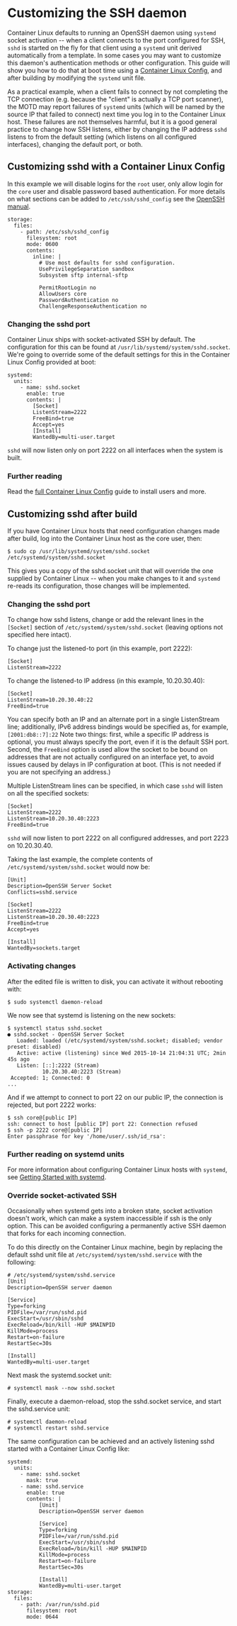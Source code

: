 # Customizing the SSH daemon

Container Linux defaults to running an OpenSSH daemon using `systemd` socket activation -- when a client connects to the port configured for SSH, `sshd` is started on the fly for that client using a `systemd` unit derived automatically from a template. In some cases you may want to customize this daemon's authentication methods or other configuration. This guide will show you how to do that at boot time using a [Container Linux Config][cl-configs], and after building by modifying the `systemd` unit file.

As a practical example, when a client fails to connect by not completing the TCP connection (e.g. because the "client" is actually a TCP port scanner), the MOTD may report failures of `systemd` units (which will be named by the source IP that failed to connect) next time you log in to the Container Linux host. These failures are not themselves harmful, but it is a good general practice to change how SSH listens, either by changing the IP address `sshd` listens to from the default setting (which listens on all configured interfaces), changing the default port, or both.

[cl-configs]: provisioning.md

## Customizing sshd with a Container Linux Config

In this example we will disable logins for the `root` user, only allow login for the `core` user and disable password based authentication. For more details on what sections can be added to `/etc/ssh/sshd_config` see the [OpenSSH manual][openssh-manual].

[openssh-manual]: http://www.openssh.com/cgi-bin/man.cgi?query=sshd_config

```container-linux-config
storage:
  files:
    - path: /etc/ssh/sshd_config
      filesystem: root
      mode: 0600
      contents:
        inline: |
          # Use most defaults for sshd configuration.
          UsePrivilegeSeparation sandbox
          Subsystem sftp internal-sftp

          PermitRootLogin no
          AllowUsers core
          PasswordAuthentication no
          ChallengeResponseAuthentication no
```

### Changing the sshd port

Container Linux ships with socket-activated SSH by default. The configuration for this can be found at `/usr/lib/systemd/system/sshd.socket`. We're going to override some of the default settings for this in the Container Linux Config provided at boot:

```container-linux-config
systemd:
  units:
    - name: sshd.socket
      enable: true
      contents: |
        [Socket]
        ListenStream=2222
        FreeBind=true
        Accept=yes
        [Install]
        WantedBy=multi-user.target
```

`sshd` will now listen only on port 2222 on all interfaces when the system is built.

### Further reading

Read the [full Container Linux Config][cl-configs] guide to install users and more.

## Customizing sshd after build

If you have Container Linux hosts that need configuration changes made after build, log into the Container Linux host as the core user, then:

```
$ sudo cp /usr/lib/systemd/system/sshd.socket /etc/systemd/system/sshd.socket
```

This gives you a copy of the sshd.socket unit that will override the one supplied by Container Linux -- when you make changes to it and `systemd` re-reads its configuration, those changes will be implemented.

### Changing the sshd port

To change how sshd listens, change or add the relevant lines in the `[Socket]` section of `/etc/systemd/system/sshd.socket` (leaving options not specified here intact).

To change just the listened-to port (in this example, port 2222):

```
[Socket]
ListenStream=2222
```

To change the listened-to IP address (in this example, 10.20.30.40):

```
[Socket]
ListenStream=10.20.30.40:22
FreeBind=true
```

You can specify both an IP and an alternate port in a single ListenStream line; additionally, IPv6 address bindings would be specified as, for example, `[2001:db8::7]:22`  Note two things: first, while a specific IP address is optional, you must always specify the port, even if it is the default SSH port. Second, the `FreeBind` option is used allow the socket to be bound on addresses that are not actually configured on an interface yet, to avoid issues caused by delays in IP configuration at boot. (This is not needed if you are not specifying an address.)

Multiple ListenStream lines can be specified, in which case `sshd` will listen on all the specified sockets:

```
[Socket]
ListenStream=2222
ListenStream=10.20.30.40:2223
FreeBind=true
```

`sshd` will now listen to port 2222 on all configured addresses, and port 2223 on 10.20.30.40.

Taking the last example, the complete contents of `/etc/systemd/system/sshd.socket` would now be:

```
[Unit]
Description=OpenSSH Server Socket
Conflicts=sshd.service

[Socket]
ListenStream=2222
ListenStream=10.20.30.40:2223
FreeBind=true
Accept=yes

[Install]
WantedBy=sockets.target
```

### Activating changes

After the edited file is written to disk, you can activate it without rebooting with:

```
$ sudo systemctl daemon-reload
```

We now see that systemd is listening on the new sockets:

```
$ systemctl status sshd.socket
● sshd.socket - OpenSSH Server Socket
   Loaded: loaded (/etc/systemd/system/sshd.socket; disabled; vendor preset: disabled)
   Active: active (listening) since Wed 2015-10-14 21:04:31 UTC; 2min 45s ago
   Listen: [::]:2222 (Stream)
           10.20.30.40:2223 (Stream)
 Accepted: 1; Connected: 0
...
```

And if we attempt to connect to port 22 on our public IP, the connection is rejected, but port 2222 works:

```
$ ssh core@[public IP]
ssh: connect to host [public IP] port 22: Connection refused
$ ssh -p 2222 core@[public IP]
Enter passphrase for key '/home/user/.ssh/id_rsa':
```

### Further reading on systemd units

For more information about configuring Container Linux hosts with `systemd`, see [Getting Started with systemd](getting-started-with-systemd.md).

### Override socket-activated SSH

Occasionally when systemd gets into a broken state, socket activation doesn't work, which can make a system inaccessible if ssh is the only option. This can be avoided configuring a permanently active SSH daemon that forks for each incoming connection.

To do this directly on the Container Linux machine, begin by replacing the default sshd unit file at `/etc/systemd/system/sshd.service` with the following:

```
# /etc/systemd/system/sshd.service
[Unit]
Description=OpenSSH server daemon

[Service]
Type=forking
PIDFile=/var/run/sshd.pid
ExecStart=/usr/sbin/sshd
ExecReload=/bin/kill -HUP $MAINPID
KillMode=process
Restart=on-failure
RestartSec=30s

[Install]
WantedBy=multi-user.target
```

Next mask the systemd.socket unit:

```
# systemctl mask --now sshd.socket
```
Finally, execute a daemon-reload, stop the sshd.socket service, and start the sshd.service unit:

```
# systemctl daemon-reload
# systemctl restart sshd.service
```

The same configuration can be achieved and an actively listening sshd started with a Container Linux Config like:

```container-linux-config
systemd:
  units:
    - name: sshd.socket
      mask: true
    - name: sshd.service
      enable: true
      contents: |
          [Unit]
          Description=OpenSSH server daemon

          [Service]
          Type=forking
          PIDFile=/var/run/sshd.pid
          ExecStart=/usr/sbin/sshd
          ExecReload=/bin/kill -HUP $MAINPID
          KillMode=process
          Restart=on-failure
          RestartSec=30s

          [Install]
          WantedBy=multi-user.target
storage:
  files:
    - path: /var/run/sshd.pid
      filesystem: root
      mode: 0644
```
